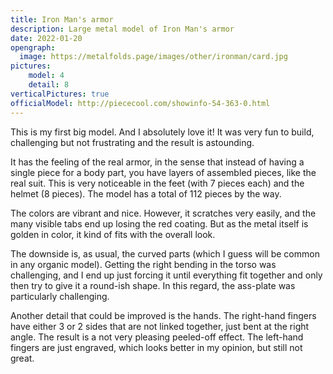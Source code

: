 ```yaml
---
title: Iron Man's armor
description: Large metal model of Iron Man's armor
date: 2022-01-20
opengraph:
  image: https://metalfolds.page/images/other/ironman/card.jpg
pictures:
    model: 4
    detail: 8
verticalPictures: true
officialModel: http://piececool.com/showinfo-54-363-0.html
---
```

This is my first big model. And I absolutely love it! It was very fun to build, challenging but not frustrating and the result is astounding.

It has the feeling of the real armor, in the sense that instead of having a single piece for a body part, you have layers of assembled pieces, like the real suit. This is very noticeable in the feet (with 7 pieces each) and the helmet (8 pieces). The model has a total of 112 pieces by the way.

The colors are vibrant and nice. However, it scratches very easily, and the many visible tabs end up losing the red coating. But as the metal itself is golden in color, it kind of fits with the overall look.

The downside is, as usual, the curved parts (which I guess will be common in any organic model). Getting the right bending in the torso was challenging, and I end up just forcing it until everything fit together and only then try to give it a round-ish shape. In this regard, the ass-plate was particularly challenging.

Another detail that could be improved is the hands. The right-hand fingers have either 3 or 2 sides that are not linked together, just bent at the right angle. The result is a not very pleasing peeled-off effect. The left-hand fingers are just engraved, which looks better in my opinion, but still not great.